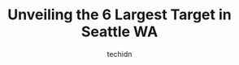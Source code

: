 ---
layout: ampstory
image: https://i0.wp.com/www.depkes.org/wp-content/uploads/2023/06/target-0-in-seattle-wa-1685965302.jpeg?resize=640,853
author: techidn
featured: false
description: Discover the impressive array of Target options in Seattle WA, where you can find 6 of the largest Target establishments in the area. From renowned classics to hidden gems, Seattle WA offers
title: Unveiling the 6 Largest Target in Seattle WA
cover:
   title: Unveiling the 6 Largest Target in Seattle WA
   subtitle: Rickpate
   background: https://www.depkes.org/wp-content/uploads/2023/06/target-0-in-seattle-wa-1685965302.jpeg

pages: 
 - layout: thirds
   top: <h1>#1 Target</h1>
   bottom: "<p>04/23/23 - Haha 😂 I spent a wonderful time wandering around here. I felt like this Target is bigger than the ones in Seattle. It was stocked well with diversified produ</p>"
   background: https://www.depkes.org/wp-content/uploads/2023/06/target-1-in-seattle-wa-1685965302.jpeg
   backgroundblur: true
 - layout: thirds
   top: <h1>#2 Target</h1>
   bottom: "<p>2800 SW Barton St, Seattle, WA 98126, United States</p>"
   background: https://www.depkes.org/wp-content/uploads/2023/06/target-2-in-seattle-wa-1685965303.jpeg
   cta:
      link: https://www.depkes.org/blog/unveiling-the-6-largest-target-in-seattle-wa/
      text: Unveiling the 6 Largest Target in Seattle WA
 - layout: thirds
   top: <h1>#3 Target Grocery</h1>
   bottom: "<p>1401 2nd Ave, Seattle, WA 98101, United States</p>"
   background: https://www.depkes.org/wp-content/uploads/2023/06/target-3-in-seattle-wa-1685965303.jpeg
   cta:
      link: https://www.depkes.org/blog/unveiling-the-6-largest-target-in-seattle-wa/
      text: Unveiling the 6 Largest Target in Seattle WA
 - layout: thirds
   top: <h1>#4 Target</h1>
   bottom: "<p>1448 NW Market St Ste 100, Seattle, WA 98107, United States</p>"
   background: https://images.unsplash.com/photo-1527066579998-dbbae57f45ce?ixlib=rb-4.0.3&ixid=MnwxMjA3fDB8MHxwaG90by1wYWdlfHx8fGVufDB8fHx8&auto=format&fit=crop&w=640&h=853&q=80
   cta:
      link: https://www.depkes.org/blog/unveiling-the-6-largest-target-in-seattle-wa/
      text: Unveiling the 6 Largest Target in Seattle WA
 - layout: thirds
   top: <h1>#5 Target</h1>
   bottom: "<p>4535 University Way NE, Seattle, WA 98105, United States</p>"
   background: https://images.unsplash.com/photo-1608501821300-4f99e58bba77?ixlib=rb-4.0.3&ixid=MnwxMjA3fDB8MHxwaG90by1wYWdlfHx8fGVufDB8fHx8&auto=format&fit=crop&w=640&h=853&q=80
   cta:
      link: https://www.depkes.org/blog/unveiling-the-6-largest-target-in-seattle-wa/
      text: Unveiling the 6 Largest Target in Seattle WA

 - layout: thirds
   middle: Continue reading...
   background: https://images.unsplash.com/photo-1518640467707-6811f4a6ab73?ixlib=rb-4.0.3&ixid=MnwxMjA3fDB8MHxwaG90by1wYWdlfHx8fGVufDB8fHx8&auto=format&fit=crop&w=640&h=853&q=80
   cta:
      link: https://www.depkes.org/blog/unveiling-the-6-largest-target-in-seattle-wa/
      text: Unveiling the 6 Largest Target in Seattle WA
      
---